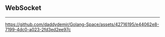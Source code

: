 ## WebSocket
----




https://github.com/daddydemir/Golang-Space/assets/42716195/e44062e8-7199-4dc0-a023-2fd3ed2ee97c

